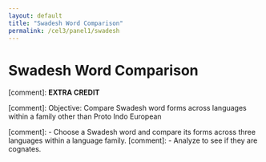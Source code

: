 ```yaml
---
layout: default
title: "Swadesh Word Comparison"
permalink: /cel3/panel1/swadesh
---
```


# Swadesh Word Comparison

[comment]: **EXTRA CREDIT**

[comment]: Objective: Compare Swadesh word forms across languages within a family other than Proto Indo European

[comment]: - Choose a Swadesh word and compare its forms across three languages within a language family.
[comment]: - Analyze to see if they are cognates.
